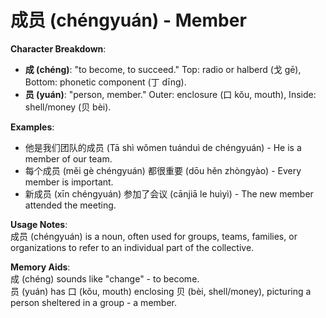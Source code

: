 # **成员 (chéngyuán) - Member**

**Character Breakdown**:  
- **成 (chéng)**: "to become, to succeed." Top: radio or halberd (戈 gē), Bottom: phonetic component (丁 dīng).  
- **员 (yuán)**: "person, member." Outer: enclosure (口 kǒu, mouth), Inside: shell/money (贝 bèi).

**Examples**:  
- 他是我们团队的成员 (Tā shì wǒmen tuánduì de chéngyuán) - He is a member of our team.  
- 每个成员 (měi gè chéngyuán) 都很重要 (dōu hěn zhòngyào) - Every member is important.  
- 新成员 (xīn chéngyuán) 参加了会议 (cānjiā le huìyì) - The new member attended the meeting.

**Usage Notes**:  
成员 (chéngyuán) is a noun, often used for groups, teams, families, or organizations to refer to an individual part of the collective.

**Memory Aids**:  
成 (chéng) sounds like "change" - to become.  
员 (yuán) has 口 (kǒu, mouth) enclosing 贝 (bèi, shell/money), picturing a person sheltered in a group - a member.